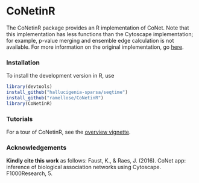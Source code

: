 # CoNetinR

The CoNetinR package provides an R implementation of CoNet. Note that this implementation has less functions than the Cytoscape implementation; for example, p-value merging and ensemble edge calculation is not available. For more information on the original implementation, go [here](http://systemsbiology.vub.ac.be/conet). 

### Installation

To install the development version in R, use

```r
library(devtools)  
install_github("hallucigenia-sparsa/seqtime")  
install_github("ramellose/CoNetinR")  
library(CoNetinR)  
```

### Tutorials

For a tour of CoNetinR, see the [overview vignette](https://ramellose.github.io/CoNetinR/articles/conet_tour.html).


### Acknowledgements

**Kindly cite this work** as follows: Faust, K., & Raes, J. (2016). CoNet app: inference of biological association networks using Cytoscape. F1000Research, 5.

